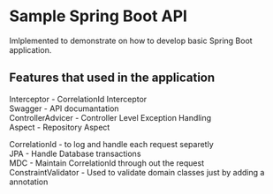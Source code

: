 # Sample Spring Boot API

Imlplemented to demonstrate on how to develop basic Spring Boot application.

## Features that used in the application

Interceptor - CorrelationId Interceptor <br />
Swagger - API documantation <br />
ControllerAdvicer - Controller Level Exception Handling<br />
Aspect - Repository Aspect <br />


CorrelationId - to log and handle each request separetly <br />
JPA - Handle Database transactions <br />
MDC - Maintain CorrelationId through out the request <br />
ConstraintValidator - Used to validate domain classes just by adding a annotation <br />


